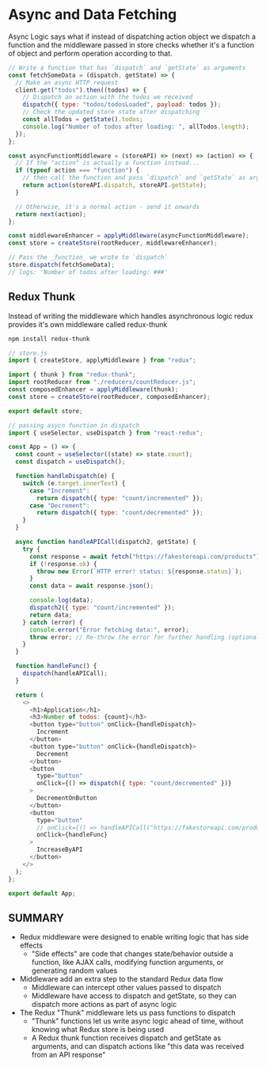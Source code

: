 # Async and Data Fetching

Async Logic says what if instead of dispatching action object we dispatch a function and the middleware passed in store checks whether it's a function of object and perform operation according to that.

```js
// Write a function that has `dispatch` and `getState` as arguments
const fetchSomeData = (dispatch, getState) => {
  // Make an async HTTP request
  client.get("todos").then((todos) => {
    // Dispatch an action with the todos we received
    dispatch({ type: "todos/todosLoaded", payload: todos });
    // Check the updated store state after dispatching
    const allTodos = getState().todos;
    console.log("Number of todos after loading: ", allTodos.length);
  });
};

const asyncFunctionMiddleware = (storeAPI) => (next) => (action) => {
  // If the "action" is actually a function instead...
  if (typeof action === "function") {
    // then call the function and pass `dispatch` and `getState` as arguments
    return action(storeAPI.dispatch, storeAPI.getState);
  }

  // Otherwise, it's a normal action - send it onwards
  return next(action);
};

const middlewareEnhancer = applyMiddleware(asyncFunctionMiddleware);
const store = createStore(rootReducer, middlewareEnhancer);

// Pass the _function_ we wrote to `dispatch`
store.dispatch(fetchSomeData);
// logs: 'Number of todos after loading: ###'
```

## Redux Thunk

Instead of writing the middleware which handles asynchronous logic redux provides it's own middleware called redux-thunk

```bash
npm install redux-thunk
```

```js
// store.js
import { createStore, applyMiddleware } from "redux";

import { thunk } from "redux-thunk";
import rootReducer from "./reducers/countReducer.js";
const composedEnhancer = applyMiddleware(thunk);
const store = createStore(rootReducer, composedEnhancer);

export default store;

// passing asycn function in dispatch
import { useSelector, useDispatch } from "react-redux";

const App = () => {
  const count = useSelector((state) => state.count);
  const dispatch = useDispatch();

  function handleDispatch(e) {
    switch (e.target.innerText) {
      case "Increment":
        return dispatch({ type: "count/incremented" });
      case "Decrement":
        return dispatch({ type: "count/decremented" });
    }
  }

  async function handleAPICall(dispatch2, getState) {
    try {
      const response = await fetch("https://fakestoreapi.com/products");
      if (!response.ok) {
        throw new Error(`HTTP error! status: ${response.status}`);
      }
      const data = await response.json();

      console.log(data);
      dispatch2({ type: "count/incremented" });
      return data;
    } catch (error) {
      console.error("Error fetching data:", error);
      throw error; // Re-throw the error for further handling (optional)
    }
  }

  function handleFunc() {
    dispatch(handleAPICall);
  }

  return (
    <>
      <h1>Application</h1>
      <h3>Number of todos: {count}</h3>
      <button type="button" onClick={handleDispatch}>
        Increment
      </button>
      <button type="button" onClick={handleDispatch}>
        Decrement
      </button>
      <button
        type="button"
        onClick={() => dispatch({ type: "count/decremented" })}
      >
        DecrementOnButton
      </button>
      <button
        type="button"
        // onClick={() => handleAPICall("https://fakestoreapi.com/products")}
        onClick={handleFunc}
      >
        IncreaseByAPI
      </button>
    </>
  );
};

export default App;
```

## SUMMARY

- Redux middleware were designed to enable writing logic that has side effects
  - "Side effects" are code that changes state/behavior outside a function, like AJAX calls, modifying function arguments, or generating random values
- Middleware add an extra step to the standard Redux data flow
  - Middleware can intercept other values passed to dispatch
  - Middleware have access to dispatch and getState, so they can dispatch more actions as part of async logic
- The Redux "Thunk" middleware lets us pass functions to dispatch
  - "Thunk" functions let us write async logic ahead of time, without knowing what Redux store is being used
  - A Redux thunk function receives dispatch and getState as arguments, and can dispatch actions like "this data was received from an API response"

